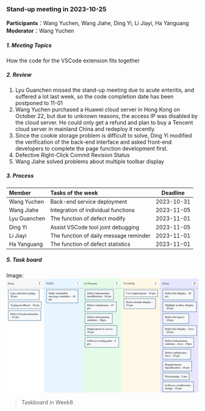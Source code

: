 ### Stand-up meeting in 2023-10-25

**Participants**：Wang Yuchen, Wang Jiahe, Ding Yi, Li Jiayi, Ha Yanguang  
**Moderator**：Wang Yuchen

##### 1. Meeting Topics

How the code for the VSCode extension fits together

##### 2. Review

1. Lyu Guanchen missed the stand-up meeting due to acute enteritis, and suffered a lot last week, so the code completion date has been postponed to 11-01
2. Wang Yuchen purchased a Huawei cloud server in Hong Kong on October 22, but due to unknown reasons, the access IP was disabled by the cloud server. He could only get a refund and plan to buy a Tencent cloud server in mainland China and redeploy it recently.
3. Since the cookie storage problem is difficult to solve, Ding Yi modified the verification of the back-end interface and asked front-end developers to complete the page function development first.
4. Defective Right-Click Commit Revision Status
5. Wang Jiahe solved problems about multiple toolbar display
##### 3. Process

| Member       | Tasks of the week                      |  Deadline  |
|:-------------|:---------------------------------------|:----------:|
| Wang Yuchen  | Back-end service deployment            | 2023-10-31 |
| Wang Jiahe   | Integration of individual functions    | 2023-11-05 |
| Lyu Guanchen | The function of defect modify          | 2023-11-01 |
| Ding Yi      | Assist VSCode tool joint debugging     | 2023-11-05 |
| Li Jiayi     | The function of daily message reminder | 2023-11-01 |
| Ha Yanguang  | The function of defect statistics      | 2023-11-01 |


##### 5. Task board
Image:
![avatar](https://github.com/Chen30lv/Project-Defect-Manage-Tool/blob/main/Stand-up%20meetings/IMG/TaskBoard_week_8.png)

> Taskboard in Week8